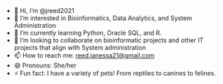 - 👋 Hi, I’m @jreed2021
- 👀 I’m interested in Bioinformatics, Data Analytics, and System Administration
- 🌱 I’m currently learning Python, Oracle SQL, and R.
- 💞️ I’m looking to collaborate on bioinformatic projects and other IT projects that align with System administration
- 📫 How to reach me: reed.janessa21@gmail.com
- 😄 Pronouns: She/her
- ⚡ Fun fact: I have a variety of pets! From reptiles to canines to felines. 

<!---
jreed2021/jreed2021 is a ✨ special ✨ repository because its `README.md` (this file) appears on your GitHub profile.
You can click the Preview link to take a look at your changes.
--->
